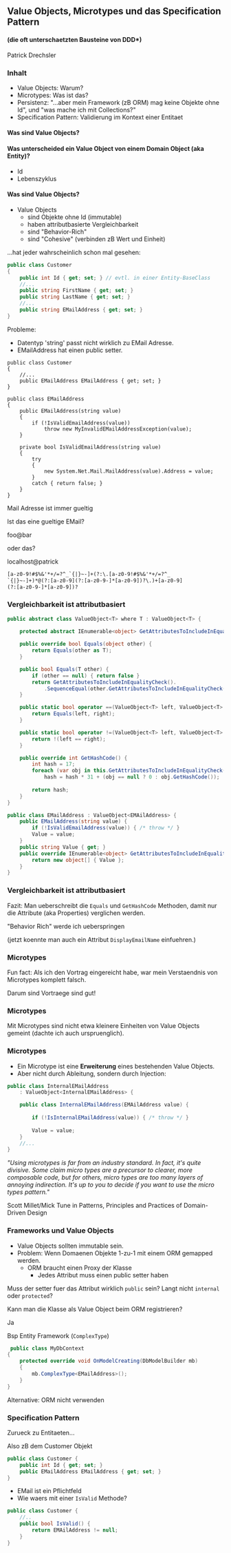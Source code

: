 ## Value Objects, Microtypes und das Specification Pattern
#### (die oft unterschaetzten Bausteine von DDD*)

Patrick Drechsler



### Inhalt

- Value Objects: Warum?
- Microtypes: Was ist das?
- Persistenz: "...aber mein Framework (zB ORM) mag keine Objekte ohne Id", und "was mache ich mit Collections?"
- Specification Pattern: Validierung im Kontext einer Entitaet



#### Was sind Value Objects?


#### Was unterscheided ein Value Object von einem Domain Object (aka Entity)?

- Id
- Lebenszyklus


#### Was sind Value Objects?

- Value Objects
    - sind Objekte ohne Id (immutable)
    - haben attributbasierte Vergleichbarkeit
    - sind "Behavior-Rich"
    - sind "Cohesive" (verbinden zB Wert und Einheit)


...hat jeder wahrscheinlich schon mal gesehen:
```csharp
public class Customer
{
    public int Id { get; set; } // evtl. in einer Entity-BaseClass 
    //...
    public string FirstName { get; set; }
    public string LastName { get; set; }
    //...
    public string EMailAddress { get; set; }
}
```
Probleme: <!-- .element: class="fragment" data-fragment-index="1" -->
- Datentyp 'string' passt nicht wirklich zu EMail Adresse. <!-- .element: class="fragment" data-fragment-index="1" -->
- EMailAddress hat einen public setter. <!-- .element: class="fragment" data-fragment-index="1" -->


```
public class Customer 
{
    //...
    public EMailAddress EMailAddress { get; set; }
}

public class EMailAddress 
{
    public EMailAddress(string value)
    {
        if (!IsValidEmailAddress(value)) 
            throw new MyInvalidEMailAddressException(value);
    }

    private bool IsValidEmailAddress(string value)
    {
        try 
        {
            new System.Net.Mail.MailAddress(value).Address = value;
        }
        catch { return false; }
    }
}
```
Mail Adresse ist immer gueltig <!-- .element: class="fragment" data-fragment-index="1" -->
<!-- Das klaert nicht die Frage, ob eine Email fuer den Customer verpflichtend ist (dazu spaeter mehr beim Specification Pattern) -->


Ist das eine gueltige EMail?

foo@bar


oder das?

localhost@patrick


```txt
[a-z0-9!#$%&'*+/=?^_`{|}~-]+(?:\.[a-z0-9!#$%&'*+/=?^_
`{|}~-]+)*@(?:[a-z0-9](?:[a-z0-9-]*[a-z0-9])?\.)+[a-z0-9]
(?:[a-z0-9-]*[a-z0-9])?
```



### Vergleichbarkeit ist attributbasiert


```csharp
public abstract class ValueObject<T> where T : ValueObject<T> {
    
    protected abstract IEnumerable<object> GetAttributesToIncludeInEqualityCheck();

    public override bool Equals(object other) {
        return Equals(other as T);
    }

    public bool Equals(T other) {
        if (other == null) { return false }
        return GetAttributesToIncludeInEqualityCheck().
            .SequenceEqual(other.GetAttributesToIncludeInEqualityCheck());
    }

    public static bool operator ==(ValueObject<T> left, ValueObject<T> right) {
        return Equals(left, right);
    }

    public static bool operator !=(ValueObject<T> left, ValueObject<T> right) {
        return !(left == right);
    }

    public override int GetHashCode() {
        int hash = 17;
        foreach (var obj in this.GetAttributesToIncludeInEqualityCheck())
            hash = hash * 31 + (obj == null ? 0 : obj.GetHashCode());
        
        return hash;
    }
}

public class EMailAddress : ValueObject<EMAilAddress> {
    public EMailAddress(string value) { 
        if (!IsValidEmailAddress(value)) { /* throw */ }
        Value = value;
    }
    public string Value { get; }
    public override IEnumerable<object> GetAttributesToIncludeInEqualityCheck() {
        return new object[] { Value };
    }
}
```


### Vergleichbarkeit ist attributbasiert

Fazit: Man ueberschreibt die `Equals` und `GetHashCode` Methoden, damit nur die Attribute (aka Properties) verglichen werden.



"Behavior Rich" werde ich ueberspringen

(jetzt koennte man auch ein Attribut `DisplayEmailName` einfuehren.)



### Microtypes
Fun fact: Als ich den Vortrag eingereicht habe, war mein Verstaendnis von Microtypes komplett falsch. 

Darum sind Vortraege sind gut!


### Microtypes

Mit Microtypes sind nicht etwa kleinere Einheiten von Value Objects gemeint (dachte ich auch urspruenglich).


### Microtypes
- Ein Microtype ist eine **Erweiterung** eines bestehenden Value Objects. 
- Aber nicht durch Ableitung, sondern durch Injection:

```csharp
public class InternalEMailAddress 
    : ValueObject<InternalEMailAddress> {

    public class InternalEMailAddress(EMAilAddress value) {
        
        if (!IsInternalEMailAddress(value)) { /* throw */ }
        
        Value = value;
    }
    //...
}
```


*"Using microtypes is far from an industry standard. In fact, it's quite divisive. Some claim micro types are a precursor to clearer, more composable code, but for others, micro types are too many layers of annoying indirection. It's up to you to decide if you want to use the micro types pattern."*

Scott Millet/Mick Tune in Patterns, Principles and Practices of Domain-Driven Design



### Frameworks und Value Objects

- Value Objects sollten immutable sein.
- Problem: Wenn Domaenen Objekte 1-zu-1 mit einem ORM gemapped werden.
    - ORM braucht einen Proxy der Klasse
        - Jedes Attribut muss einen public setter haben


Muss der setter fuer das Attribut wirklich `public` sein? Langt nicht `internal` oder `protected`?


Kann man die Klasse als Value Object beim ORM registrieren?

Ja


Bsp Entity Framework (`ComplexType`)

```csharp
 public class MyDbContext
{
    protected override void OnModelCreating(DbModelBuilder mb) 
    {
        mb.ComplexType<EMailAddress>();
    }
}   
 ```

Alternative: ORM nicht verwenden



### Specification Pattern

Zurueck zu Entitaeten... 


Also zB dem Customer Objekt

```csharp
public class Customer {
    public int Id { get; set; }
    public EMailAddress EMailAddress { get; set; }
}
```


- EMail ist ein Pflichtfeld
- Wie waers mit einer `IsValid` Methode?
```csharp
public class Customer {
    //..
    public bool IsValid() {
        return EMAilAddress != null;
    }
}
```
